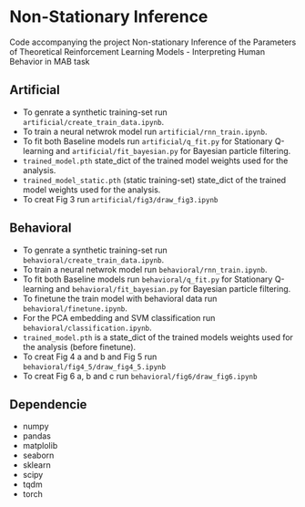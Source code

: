 # Non-Stationary Inference
Code accompanying the project Non-stationary Inference of the Parameters of Theoretical Reinforcement Learning Models - Interpreting Human Behavior in MAB task

## Artificial
- To genrate a synthetic training-set run  ```artificial/create_train_data.ipynb```. 
- To train a neural netwrok model run  ```artificial/rnn_train.ipynb```.
- To fit both Baseline models run ```artificial/q_fit.py``` for Stationary Q-learning and ```artificial/fit_bayesian.py``` for Bayesian particle filtering.
- ```trained_model.pth``` state_dict of the trained model weights used for the analysis. 
- ```trained_model_static.pth``` (static training-set) state_dict of the trained model weights used for the analysis. 
- To creat Fig 3 run ```artificial/fig3/draw_fig3.ipynb```


## Behavioral
- To genrate a synthetic training-set run ```behavioral/create_train_data.ipynb```.
- To train a neural netwrok model run ```behavioral/rnn_train.ipynb```.
- To fit both Baseline models run ```behavioral/q_fit.py``` for Stationary Q-learning and ```behavioral/fit_bayesian.py``` for Bayesian particle filtering.
- To finetune the train model with behavioral data run ```behavioral/finetune.ipynb```.
- For the PCA embedding and SVM classification run ```behavioral/classification.ipynb```.
- ```trained_model.pth``` is a state_dict of the trained models weights used for the analysis (before finetune).
- To creat Fig 4 a and b and Fig 5 run ```behavioral/fig4_5/draw_fig4_5.ipynb```
- To creat Fig 6 a, b and c run ```behavioral/fig6/draw_fig6.ipynb```

## Dependencie
- numpy
- pandas
- matplolib
- seaborn
- sklearn
- scipy 
- tqdm
- torch
